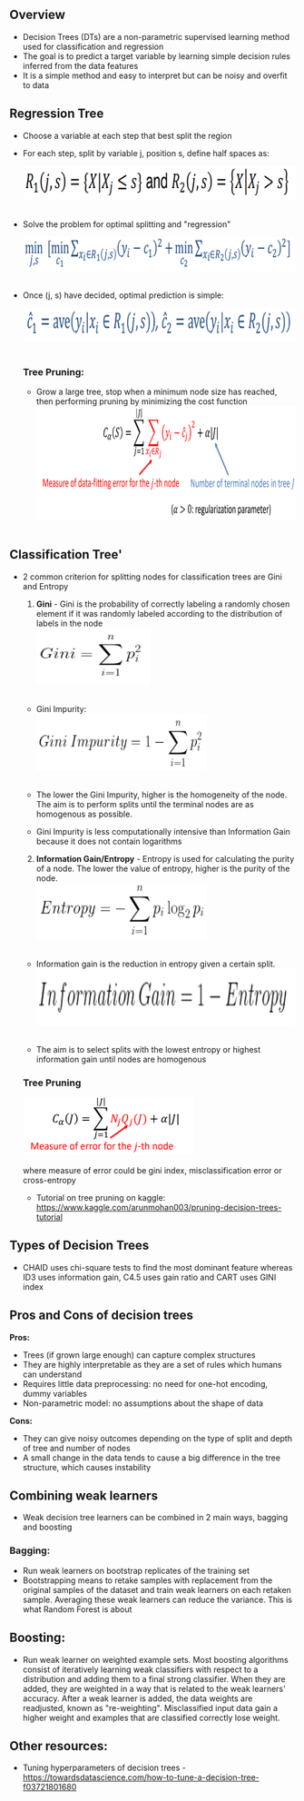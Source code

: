 ## Overview

* Decision Trees (DTs) are a non-parametric supervised learning method used for classification and regression
* The goal is to predict a target variable by learning simple decision rules inferred from the data features
* It is a simple method and easy to interpret but can be noisy and overfit to data

## Regression Tree

* Choose a variable at each step that best split the region
* For each step, split by variable j, position s, define half spaces as:

    <img src="./docs/half_spaces.PNG" width="800" height="60"><br/><br/>

* Solve the problem for optimal splitting and "regression"

    <img src="./docs/reg_min.PNG" width="800" height="60"><br/><br/>

* Once (j, s) have decided, optimal prediction is simple:

    <img src="./docs/reg_tree_pred.PNG" width="800" height="60"><br/><br/>

    ### Tree Pruning:
    * Grow a large tree, stop when a minimum node size has reached, then performing pruning by minimizing the cost function 
        <img src="./docs/reg_tree_prune.PNG" width="800" height="200"><br/><br/>

## Classification Tree'

* 2 common criterion for splitting nodes for classification trees are Gini and Entropy

    1. **Gini** - Gini is the probability of correctly labeling a randomly chosen element if it was randomly labeled according to the distribution of labels in the node  
        <img src="./docs/gini.PNG" width="200" height="100"><br/><br/>

    * Gini Impurity:  
        <img src="./docs/gini_impurity.PNG" width="300" height="100"><br/><br/>

    * The lower the Gini Impurity, higher is the homogeneity of the node. The aim is to perform splits until the terminal nodes are as homogenous as possible.

    * Gini Impurity is less computationally intensive than Information Gain because it does not contain logarithms

    2. **Information Gain/Entropy** - Entropy is used for calculating the purity of a node. The lower the value of entropy, higher is the purity of the node.  
        <img src="./docs/entropy.PNG" width="300" height="100"><br/><br/>

    * Information gain is the reduction in entropy given a certain split.  
        <img src="./docs/info_gain.PNG" width="500" height="100"><br/><br/>

    * The aim is to select splits with the lowest entropy or highest information gain until nodes are homogenous

    ### Tree Pruning
    <img src="./docs/class_tree_pruning.PNG" width="300" height="100"><br/><br/>
    where measure of error could be gini index, misclassification error or cross-entropy

    * Tutorial on tree pruning on kaggle: https://www.kaggle.com/arunmohan003/pruning-decision-trees-tutorial

## Types of Decision Trees
* CHAID uses chi-square tests to find the most dominant feature whereas ID3 uses information gain, C4.5 uses gain ratio and CART uses GINI index

## Pros and Cons of decision trees  

**Pros:**
* Trees (if grown large enough) can capture complex structures
* They are highly interpretable as they are a set of rules which humans can understand  
* Requires little data preprocessing: no need for one-hot encoding, dummy variables
* Non-parametric model: no assumptions about the shape of data

**Cons:**
* They can give noisy outcomes depending on the type of split and depth of tree and number of nodes
* A small change in the data tends to cause a big difference in the tree structure, which causes instability
  
## Combining weak learners  
* Weak decision tree learners can be combined in 2 main ways, bagging and boosting

### Bagging:
* Run weak learners on bootstrap replicates of the training set
* Bootstrapping means to retake samples with replacement from the original samples of the dataset and train weak learners on each retaken sample. Averaging these weak learners can reduce the variance. This is what Random Forest is about

## Boosting:
* Run weak learner on weighted example sets. Most boosting algorithms consist of iteratively learning weak classifiers with respect to a distribution and adding them to a final strong classifier. When they are added, they are weighted in a way that is related to the weak learners' accuracy. After a weak learner is added, the data weights are readjusted, known as "re-weighting". Misclassified input data gain a higher weight and examples that are classified correctly lose weight.

## Other resources:
* Tuning hyperparameters of decision trees - https://towardsdatascience.com/how-to-tune-a-decision-tree-f03721801680